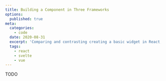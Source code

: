 ```yaml
---
title: Building a Component in Three Frameworks
options:
  published: true
meta:
  categories:
    - code
  date: 2020-08-31
  excerpt: 'Comparing and contrasting creating a basic widget in React, Svelte, and Vue'
  tags:
    - react
    - svelte
    - vue
---
```


TODO

<!-- import FrameworkList from './framework-list/index.js'

I recently decided to break up my `color-contrast-chart` NPM package to be less coupled to a specific framework. I split off the core functionality into [one package](https://www.npmjs.com/package/color-contrast-table) and the React rendering bits into [another](https://www.npmjs.com/package/color-contrast-table-react).

I did this because I knew I would be building a [Svelte version](https://www.npmjs.com/package/color-contrast-table-svelte) of the package to use on my new site whenever I get around to refactoring it with Sapper. Since I was already building two versions I figured I might as well make a third and try out [Vue](https://www.npmjs.com/package/color-contrast-table-vue) for the first time. (Sorry [Angular](https://angular.io/) friends, maybe next time.)

This post is far from an exhaustive tutorial about how to use each framework, but more of a look into how each handles common frontend concerns at a high level. I've been working with React for almost four years, looking into Svelte on and off for about a year, and this will be my first time digging into Vue. I feel pretty confident in the React version, having refactored it several times already, but there's probably room for improvement in my Svelte and Vue implementations. If you have any constructive criticism, I'd absolutely love to hear it either on [GitHub](https://github.com/ryanfiller/) or [Twitter](https://twitter.com/ryanfiller_).

## Specifications

<img src="./color-chart.jpg" alt="example color chart" data-align="right" />

In order to make sure I was building the same features into each package, I came up with a short list of specifications. Each component would: 

 - accept a color array to be transformed by the `color-contrast-table` core package
 - be able to toggle a set of default styles on but expose a set of usable class names for custom styles
 - have a pair of props that would be able to toggle the name and value being edited in real time and stored in local state
 - be able to pass in custom functions for when `names` and `values` change as well as a function for when inputs `blur`

 <div style="clear:both" class="clearfix"></div>

 I made a table of props and proptypes that each version of the component would need to conform to.

| name            | type        | notes |
| --------------- | ----------- | ----- |
| `colors`        | `array`     | see [color-contrast-table](#color-contrast-table) |
| `useStyles`     | `boolean`   | turn on default styles for chart |
| `editNames`     | `boolean`   | activate input for color names, does not need to be passed if `onNamesChange` is provided |
| `editValues`    | `boolean`   | activate input for color values, does not need to be passed if `onValuesChange` is provided |
| `onNamesChange` | `function`  | optional callback to be fired when color name inputs change, will be passed `(colorIndex, event.target.value)` |
| `onValueChange` | `function`  | optional callback to be fired when color value inputs change, will be passed `(colorIndex, event.target.value)` |
| `onInputBlur`   | `function`  | optional callback to be fired on blur of any input, will be passed `(event)` |

## Scaffolding a New Project

Creating a new project in a modern framework often require setting up complex environments and build setups. Luckily, all three frameworks offer a pretty straightforward ways to get a new project started.

<FrameworkList>

  - React offers a first party CLI application tool, [`create-react-app`](https://reactjs.org/docs/create-a-new-react-app.html#create-react-app). It's definitely a fast and easy way to get a new project going, and comes with [Jest tests](https://jestjs.io/) and [Webpack](https://webpack.js.org/) already configured.

  Once you have the CLI installed, you can run

  ```bash
  create-react-app new-project
  ```

  There's actually a really helpful section in the [React documentation](https://reactjs.org/docs/create-a-new-react-app.html) suggesting some alternate tools for different scenarios if a full-blown Create React App would be too much overhead.

  If [TypeScript](https://www.typescriptlang.org/) is your thing, I've heard good things about [`TSDX`](https://www.npmjs.com/package/tsdx) but have never used it myself.
    
  - Starting a new Svelte project could not be easier. There's a code snippet to copy and paste from [The Svelte homepage](https://svelte.dev/) that runs a `degit` command to create a Svelte app. It even uses [`npx`](https://www.npmjs.com/package/npx) so it doesn't required that you have `degit` installed.

  ```bash
  npx degit sveltejs/template new-project
  ```

  While [`degit`](https://github.com/Rich-Harris/degit) is yet another tool built by Svelte's creator [Rich Harris](https://twitter.com/Rich_Harris), it isn't really a first party Svelte CLI tool. I think, though, that this speaks to how straightforward Svelte is compared to other frameworks. It can install from a simple repo with a `rollup.config.js` (another Rich Harris tool) and not have to deal with a complex Webpack configuration. This is because all of Svelte's work is done at compile time, so there's no need to transform or polyfill anything for run time in the browser.
    
  - Vue offers an absolutely amazing [first party CLI](https://cli.vuejs.org/guide/). To start a new project, run
  
  ```bash
  vue create new-project
  ```

  Honestly, this tool was magical, especially the [`vue serve`](https://cli.vuejs.org/guide/prototyping.html) command. It was crazy cool to be able to create any `.vue` file, then run `vue serve` and be able to view just that file being built and served in the browser.

</FrameworkList>

## Dev Tools

There isn't a ton to say about this, other than that all three frameworks have browser extension dev tools. I would highly recommend downloading them if you're doing any work with a particular framework. They help peer into component structure and data in more specific ways that a browser's normal inspect tools. This can save a lot of time when trying to diagnose the cause of an issue, plus it gives you some extra power to poke around in other people's websites and see how they're using a framework.

<FrameworkList>

  - [Firefox](https://addons.mozilla.org/en-US/firefox/addon/react-devtools/) | [Chrome](https://chrome.google.com/webstore/detail/react-developer-tools)
    
  - [Firefox](https://addons.mozilla.org/en-US/firefox/addon/svelte-devtools/) | [Chrome](https://chrome.google.com/webstore/detail/svelte-devtools/)
    
  - [Firefox](https://addons.mozilla.org/en-US/firefox/addon/vue-js-devtools/) | [Chrome](https://chrome.google.com/webstore/detail/vuejs-devtools/)

</FrameworkList>

## Components & Template Engines

Components are small pieces of reusable code that combine to build up complex applications, which is called "component composition." Often they accept data from their parent components and display or transform it in some way. Most modern JavaScript frameworks refer to passed data as "props," short for properties.

<img src="./color-block.png" alt="a color block component" data-align="left" data-small="true" />

The most simple component in my color-chart is the `<Color>` component. This component needs to look at a `color` object which will contain a `name`, `value`, `score`, and contrast `ratio`. 

<div style="clear:both" class="clearfix"></div>

<FrameworkList>

  - There are two ways to create components in React: class components and function components. For the sake of simplicity in this post I'll be referring to function components. The React team is adamant that [class components are not being deprecated](https://reactjs.org/docs/hooks-intro.html#gradual-adoption-strategy) and are still a totally valid way to approach React.

  A React component is literally just a function that is exportd from a `.js` or `.jsx` file. Attributes that are passed to a component can be accessed with the `props` argument of a function component.

  The `React` package itself will need to be imported first thing in any React component file.

  ```react
  // color.jsx

  import React from 'react'

  const Color = (props) => {
    return {
      <div>
        <span>
          {props.color.score}
        </span>
      </div>
    }
  }

  export default Color
  ```

  It's not required to name this function, but doing so will make debugging a lot easier than `export default () => {...}` will.

  While technically not a requirement, the large majority of React projects use [JSX](https://reactjs.org/docs/introducing-jsx.html) as the template tool. JSX is not only for React, but I've never seen one used without the other.

  JSX works _mostly_ like HTML, but with ability to interpolate Javascript by wrapping it in curly brackets (`{ }`). This syntax can run expressions or print values, such as those from the `props` object . String attributes can be passed using quotation marks, but anything else will need to use the `prop={value}` bracket syntax.

  This particular component is self-contained, but if it needed to wrap and render another component it could use React's special [`props.children`](https://reactjs.org/docs/composition-vs-inheritance.html) value. This value will be automatically added to any component that contains children and doesn't need to be explicity passed anywhere.

  ```react
  // label.jsx

  import React from 'react'

  const Label = (props) => {
    return {
      <span>
        {props.children}
      </span>
    }
  }

  export default Label
  ```

  A component can be imported into another component's file with an [import statement](https://developer.mozilla.org/en-US/docs/Web/JavaScript/Reference/Statements/import) and then used like any other element.

  ```react
  // color.jsx

  import React from 'react'
  import Label from './label.jsx'

  const Color = (props) => {
    return {
      <div>
        <Label>
          {props.color.score}
        </Label>
      </div>
    }
  }

  export default Color
  ```

  - A Svelte component is a special type of file with the `.svelte` extension that lets the Svelte compiler know it needs to be treated in a certain way. Behind the scenes, Svelte components are actually JavaScript classes, but writing them is a lot like writing [regular HTML](https://svelte.dev/docs#Component_format). JavaScript is contained within `<script>` tags, CSS within `<style>` tags, and everything else on the page will be rendered as HTML. A Svelte component can consist of one or more of these three sections.

  ```svelte
  // color.svelte

  <script>
    export let color
  </script>

  <div>
    <span>
      {color.score}
    </span>
  </div>
  ```

  A few things are immediately different from React. The component is automatically named and exported based on the name of the file. Rather than be passed an a `props` object, values must be created with the [`export let` syntax](https://svelte.dev/docs#1_export_creates_a_component_prop). Sort of a running theme for Svelte, the syntax seems weird at first but makes sense the more you think about it. Think of it as declaring a reassignable variable, and exporting it so that it can be overwritten by other components.

  Similarly to JSX, Svelte uses curly brackets to escape HTML and interpolate JavaScript values declared in the `<script>` tag. Unlike JSX, anything that is correct in HTML is also valid in a Svelte template. Svelte describes itself as as "superset" of HTML, so "any valid HTML is valid Svelte."

  Component composition works slightly different as well. Rather than passing children via props, Svelte uses a special tag called a [`<slot/>`](https://svelte.dev/docs#slot).

  `<slot>` elements are functionally very different than JSX's `props.children`, but at a basic level they should work mostly the same.

  ```svelte
  // label.svelte

  <span>
    <slot />
  </span>
  ```

  Components can be imported within the `<script>` section of other components and used as custom HTML tags.

  ```svelte
  // color.svelte

  <script>
    export let color
    import Label from './label.svelte'
  </script>

  <div>
    <Label>
      {color.score}
    </Label>
  </div>
  ```

  - Vue, like React, has multiple ways to structure a component file.  I don't have enough experience to speak to the pros and cons of each, but I chose to write all my components using the [single file component](https://vuejs.org/v2/guide/single-file-components.html) approach.

  Apparently you _can_ [use JSX with Vue](https://vuejs.org/v2/guide/render-function.html), but none of the Vue developers I know have ever mentioned doing this. By default, Vue comes with its [own template syntax](https://vuejs.org/v2/guide/syntax.html) that is similar to Svelte's.

  ```vue
  // color.vue

  <script>  
    export default {
      name: 'Color',
      props: {
        color
      }
    }
  </script>

  <template>
    <div>
      <span>
        {{ this.color.score }}
      </span>
    </div>
  </template>
  ```

  Just like Svelte, JavaScript in a Vue component lives inside a `<script>` tag at the top of the file. Unlike Svelte, this code is _required_ for a Vue component, and must contain a structured `default export` object. Vue components instantiate JavaScript classes, and Vue forces you to be declarative when defining a component's dependcies. This makes sense if you think about writing the `constructor()` function of a regular class.
  
  The `name` key corresponds to how the component will be referenced in other files. All the props need to be explicitly added to the `props` object. Once properties are assigned to the Vue component class, they can be used in the HTML by using the `this.` syntax. [`this` in JavaScript](https://developer.mozilla.org/en-US/docs/Web/JavaScript/Reference/Operators/this) can be kind of a hard thing to understand, but for this scenario think about it as "this component."

  Vue also needs to return a `<template>` tag in each component to register what HTML will be rendered. Interpolatin JavaScript in HTML uses ["Mustache" syntax](https://vuejs.org/v2/guide/syntax.html#Text), or double curly brackets (`{{ }}`).

  For composing components, Vue also uses the [`<slot>` tag](https://vuejs.org/v2/guide/components-slots.html). 

  ```vue
  // label.vue
  
  <script>  
    export default {
      name: 'Label'
    }
  </script>

  <template>
    <span>
      <slot />
    </span>
  </template>
  ```

  Like `props`, any imported components will need to be registered inside the `<script>` tag. After that, they can be used inside the `<template>` as custom elements.

  ```vue
  // color.vue

  <script>  
    import Label from './label.vue'

    export default {
      name: 'Color',
      props: {
        color
      },
      components: {
        Label
      }
    }
  </script>

  <template>
    <div>
      <Label>
        {{ this.color.score }}
      </Label>
    </div>
  </template>
  ```
  
</FrameworkList>

## Passing Props and Checking Types

<img src="./color-block-2.png" alt="a color block component with a background" data-align="right" data-small="true" />

`props`, like I briefly mentioned before, are how modern JavaScript frameworks pass data around. For the most part props "flow down," meaning that they are passed from parent to child and not in the other direction.

In the color chart, each `<Color>` component needs to get a certain set of color data from its parent `<Row>` component. That data looks like this:

```javascript
  color: {
    name: 'purple', // the color's name
    value: '#800080' // the color's hex value,
    score: 'AAA', // whether or not the color passes contrast with the row
    ratio: 1.5 // the actual contrast with the current row
  }
```

There are three main ways data can be passed: as individual attributes; bundled up as an object containing multiple attributes that can be unpacked later; or using some variation of the [spread funtion](https://developer.mozilla.org/en-US/docs/Web/JavaScript/Reference/Operators/Spread_syntax) to unpack the data _before_ it makes it into the component.

The good news is that all three frameworks also have tools to add [types](https://developer.mozilla.org/en-US/docs/Web/JavaScript/Data_structures) to help manage a component's expectations around props data.

<FrameworkList>

 - In React, `props` are [immutable data passed into child components](https://reactjs.org/docs/components-and-props.html#props-are-read-only). This means that unless you go out of your way to allow changes, what you pass into a component will be exactly what the component will always render. Props are passed using regular HTML attribute syntax for strings, and the curly brackets syntax for any other type of value.

 ```react
  // row.jsx

  import React from 'react'
  import Color from './color.jsx'

  const Row = (props) => {
    return (
      <tr>
        <Color
          name={props.color.name}
          value={props.color.value}
          score={props.color.score}
          ratio={props.color.ratio}
        />
      </tr>
    )
  }

  export default Row
  ```

  To ensure that the `<Color>` component knows what type to expect for each prop, React requires the [PropTypes](https://reactjs.org/docs/typechecking-with-proptypes.html) addon. This used to be part of the core React package, but was split into its own dependency since using it is optional. It now needs to be separately imported into any file it is used in.

  A component's `.propTypes` are assigned in the same file, after the main body of the component.

  ```react
  // color.jsx

  import React from 'react'
  import PropTypes from 'prop-types'

  const Color = (props) => {
    return {
      <div title={`Ratio ${props.ratio}`}>
        <span>
          {props.score}
        </span>
      </div>
    }
  }

  Color.propTypes = {
    name: PropTypes.string,
    value: PropTypes.string,
    score: PropTypes.string,
    ratio: PropTypes.number
  }

  export default Color
  ```

  To make this more concise, the entire `color` object can be passed from `<Row>` to `<Color>`, then its attributes can be accessed inside the `<Color>` component.

  ```react
  // row.jsx

  import React from 'react'
  import Color from './color.jsx'

  const Row = (props) => {
    return (
      <tr>
        <Color color={props.color} />
      </tr>
    )
  }

  export default Row
  ```

  This means an update in the Color's PropTypes. It's possible to deep check the shape of an object, but for the sake of simplicity let's just check that it _is_ an object.

  ```react
  // color.jsx

  import React from 'react'
  import PropTypes from 'prop-types'

  const Color = (props) => {
    return {
      <div title={`Ratio ${props.color.ratio}`}>
        <span>
          {props.color.score}
        </span>
      </div>
    }
  }

  Color.propTypes = {
    color: PropTypes.object
  }

  export default Color
  ```

  The last way to pass props is to take advantage of the fact that they themselves are `object` type and use the [...spread](https://developer.mozilla.org/en-US/docs/Web/JavaScript/Reference/Operators/Spread_syntax) operator. Instead of passing the bundled object as one value, the spread operator will take each attribute and pass it individually. This is a particularly helpful tool when a parent is passed props that in turn need to all be passed through to a child. Rather than be set to the value of an attribute, this syntax is applied directly to the component.

  ```react
  // row.jsx
  
  import React from 'react'
  import Color from './color.jsx'

  const Row = (props) => {
    return (
      <tr>
        <Color {...props.color} />
      </tr>
    )
  }

  export default Row
  ```

  Because each attribute was passed unbundled from the single `color` object, the type of each individual prop can be checked.

  ```react
  // color.jsx

  import React from 'react'
  import PropTypes from 'prop-types'

  const Color = (props) => {
    return {
      <div title={`Ratio ${props.ratio}`}>
        <span>
          {props.score}
        </span>
      </div>
    }
  }

  Color.propTypes = {
    name: PropTypes.string,
    value: PropTypes.string,
    score: PropTypes.string,
    ratio: PropTypes.number
  }

  export default Color
  ```

  - [Svelte `props`](https://svelte.dev/docs#Attributes_and_props) work similar to React `props`. They have nearly the same syntax, with quotation marks for strings and curly brackets for other values, but can also accept any keywords that work in regular HTML.

  ```svelte
    // row.svelte

    <script>
      export let color

      import Color from './color.svelte'
    </script>

    <tr>
      <Color 
        name={color.name}
        value={color.value}
        score={color.score}
        ratio={color.ratio}
      />
    </tr>
  ```

  Unlike React, Svelte comes built-in with an easy-to-opt-into typing system. When defining a `prop` in a child component using the `export let` syntax, [a default value can be set](https://svelte.dev/docs#1_export_creates_a_component_prop). Svelte will then throw a warning when a new value is assigned that does not match that original type. To opt out of this either don't set a default or explicitly assign it `undefined`.

  ```svelte
  // color.svelte

  <script>
    export let name = ''
    export let value = ''
    export let score = ''
    export let ratio = 0
  </script>

  <div title={`Ratio ${ratio}`}>
    <span>
      {score}
    </span>
  </div>
  ```

  Svelte can also pass an entire object as one attribute. One cool thing Svelte offers is the ability to use a shorthand to pass a prop if its name and value are the same. Instead of setting an attribute equal to a value, the value can be wrapped with curly bracket and added directly on an element.

  ```svelte
    // row.svelte

    <script>
      export let color = {}

      import Color from './color.svelte'
    </script>

    <tr>
      // long form
      <Color color={color} />
      // shorthand
      <Color {color} />
    </tr>
  ```

  These values can then be accessed off of the object in the child component.

  ```svelte
  // color.svelte
  <script>
    export let color = {}
  </script>

  <div title={`Ratio ${color.ratio}`}>
    <span>
      {color.score}
    </span>
  </div>
  ```

  It may seem like all individually defined and exported props are not automatically grouped into a single `props` object, but they actually are. This comes with the caveat that this syntax is best used sparingly.

  > $$props references all props that are passed to a component – including ones that are not declared with export. It is useful in rare cases, but not generally recommended, as it is difficult for Svelte to optimise.

  The same spread operator syntax can be used to pass all props into a child.

    ```svelte
    // row.svelte

    <script>
      export let color = {}

      import Color from './color.svelte'
    </script>

    <tr>
      <Color {...$$props} />
    </tr>
  ```

  In the child component the exported `props` will need to correspond to whatever was also passed to the parent. In this example, it would be a `color` object.

  ```svelte
  // color.svelte
  
  <script>
    export let color = {}
  </script>

  <div title={`Ratio ${color.ratio}`}>
    <span>
      {color.score}
    </span>
  </div>
  ```
 
 - Passing props in Vue works mostly like React and Svelte, but with a few syntactical differences. Firstly, prop attributes have to be ["kebab-case"](https://vuejs.org/v2/guide/components-props.html#Prop-Casing-camelCase-vs-kebab-case). Vue props will also always use the double quotation (`" "`) syntax to declare **all** types of props, not just strings. Vue also makes a distinction between [static props and dynamic props](https://vuejs.org/v2/guide/components-props.html#Passing-Static-or-Dynamic-Props), the latter of which are prepended with `v-bind:`. Since the color chart will sometimes update when a user interacts with it, this is the syntax to use in this situation.

  ```vue 
  // row.vue

  <script>  
    import Color from './color.vue'

    export default {
      name: 'Row',
      components: {
        Color
      },
      props: {
        color
      },
    }
  </script>

  <template>
    <tr>
      <Color 
        v-bind:name="this.color.name"
        v-bind:value="this.color.value"
        v-bind:score="this.color.score"
        v-bind:ratio="this.color.ratio"
      />
    </tr>
  </template>
 ```
 
 Vue, like Svelte, comes with a [typing system](https://vuejs.org/v2/guide/components-props.html#Prop-Validation) that only requires a small amount of additional syntax. When registering `props` to a component, each prop can be assigned a value to define a type associated with each key.

  ```vue
  // color.vue
  
  <script>  
    export default {
      name: 'Color',
      props: {
        name: String,
        value: String,
        score: String,
        ratio: Number
      }
    }
  </script>

  <template>
    <td>
      <div title="`Ratio ${this.ratio}`">
        <span>
          {{ this.score }}
        </span>
      </div>
    </td>
  </template>
  ```

  Just like the other frameworks, objects can be passed down as props as well. Like Svelte, Vue offers a [shorthand](https://vuejs.org/v2/guide/syntax.html#v-bind-Shorthand) for writing out `v-bind:`. `v-bind` can be left off and dynamic props can be prepended with just `:`.

  ```vue 
  // row.vue
  <script>  
    import Color from './color.vue'

    export default {
      name: 'Row',
      components: {
        Color
      },
      props: {
        color: Object
      },
    }
  </script>

  <template>
    <tr>
      // long form
      <Color v-bind:color="this.color" />
      // shorthand
      <Color :color="this.color" />
    </tr>
  </template>
 ```

  As you would probably expect, those values can be accessed via the `color` object prop.

  ```vue
  // color.vue

  <script>  
    export default {
      name: 'Color',
      props: {
        color: Object
      }
    }
  </script>

  <template>
    <td>
      <div title="`Ratio ${this.color.ratio}`">
        <span>
          {{ this.color.score }}
        </span>
      </div>
    </td>
  </template>
  ```

  Similar to Svelte, Vue also secretly bundles all of a components registered prop values into an object called [`$props`](https://vuejs.org/v2/api/#vm-props), which can be referenced elsewhere in the component as `this.$props`. Unlike Svelte and React, however, there isn't really a way to spread this value into a child component and it is made more for referencing passed in values elsewhere in the `<script>` tag.

</FrameworkList>

## Inline Javascript and Styles

Sometimes, in order to make components more dynamic, values need to be set locally to each instance of a component. This is often useful to do within the render body of the component if the output will end up directly in the DOM. These DOM side effects often involve manipulating classes for CSS, or even adding inline CSS directly onto elements.

<img src="./color-row.png" alt="block components with different color text" data-align="center" />

For the color chart, the easiest way to style each block was to add an inline `background-color` to each `<Color>` component. Also, each block runs a small JavaScript function to determine whether to use black or white text.

Using a conditional CSS class is how I was able to scope the global style sheet for the entire chart. A user can turn styles off by not passing the `useStyles` top level prop.

I'll be using [Block Element Modifier](http://getbem.com/) style classes for this section, so if these look odd read up on what all the dashes and underscores mean.

<FrameworkList>

  - React does its best to be unopinionated when it comes to styles. JSX uses the [`className` attribute](https://reactjs.org/docs/faq-styling.html#how-do-i-add-css-classes-to-components) as an analog to the regular HTML `class`. Any string, or expression that evaluates to a string, can be used and will end up in the DOM and can be hooked up to an external style sheet.

  ```react
  // color.jsx
  
  import React from 'react'

  const Color = (props) => {
    return (
      <td className='color-contrast-table__color'>
        <div className='color-contrast-table__color-block'>
          <span className='color-contrast-table__color-score'>
            {props.color.score}
          </span>
        </div>
      </td>
    )
  }

  export default Color
  ```

  React also allows for inline styles, but the syntax is [different](https://reactjs.org/docs/dom-elements.html#style) than regular HTML. The `style` attribute accepts an object, and as such the keys need to be camelCase strings rathan than normal CSS properties that contain hyphens. JavaScript values can be used directly in this object.

  ```react
  // color.jsx

  import React from 'react'

  const Color = (props) => {
    return (
      <td>
        <div style={{ backgroundColor: props.color.value }}>
          <span>
            {props.color.score}
          </span>
        </div>
      </td>
    )
  }

  export default Color
  ```

  The last built-in way to work with styles in React is similar to inline styles, but is useful for styles that don't need to be attached to a specific DOM element. React's (hilariously named) [`dangerouslySetInnerHTML`](https://reactjs.org/docs/dom-elements.html#dangerouslysetinnerhtml) attribute can be combined with a `<style>` tag to create an on-page style sheet.

  ```react
  // styles.jsx

  import React from 'react'

  const Styles = () => {
    return (
      <style dangerouslySetInnerHTML={{__html: `
        .color-contrast-table
          ...
        }
      `}} />
    )
  }

  export default Styles
  ```
  
  Since JSX is "just javascript," running inline method doesn't require any special work. A function can be imported from another file, and then used anywhere in the body of the component or its returned JSX.

  ```react
  // color.jsx

  import React from 'react'
  import getLabelColor from './get-label-color.js'

  const Color = (props) => {
    return (
      <td>
        <div
          style={{
            backgroundColor: props.color.value,
            color: getLabelColor(props.color.value)
          }}
        >
          <span>
            {props.color.score}
          </span>
        </div>
      </td>
    )
  }

  export default Color
  ```

  More complex functions can even be defined as nested functions within a component before the return of the component's JSX. To hook up the `useStyle` prop I used this strategy to conditionally add a top level `className` and then scoped my `<style>` tag accordingly.

  ```react
  // table.jsx
  const Table = (props) => {

    function getClassName() {
      if (props.useStyles) {
        return 'use-styles color-contrast-table'
      } else {
        return 'color-contrast-table'
      }
    }

    return (
      <table className={getClassName()}>
        <tbody>
          ...
        </tbody>
      </table>
    )
  }

  export default Table
  ```
    
  - Svelte, striving to be as close to HTML as possible, lets you use regular HTML class attribute syntax.

  ```svelte
  // color.svelte
  <script>
    export let color
  </script>

  <td class='color-contrast-table__color'>
    <div class='color-contrast-table__color-block'>
      <span class='color-contrast-table__color-score'>
        {color.score}
      </span>
    </div>
  </td>
  ```

  Since "valid HTML is valid Svelte," a regular [`style` attribute](https://developer.mozilla.org/en-US/docs/Web/HTML/Global_attributes/style) can be used to create inline styles. This isn't very well documented, but Svelte can also interpolate JavaScript values within this attribute with the curly bracket syntax.

  ```svelte
  // color.svelte

  <script>
    export let color
  </script>

  <td>
    <div style='background-color: {color.value};'>
      <span>
        {color.score}
      </span>
    </div>
  </td>
  ```
  
  Svelte also comes with some pretty powerful built-in style tools. In addition to being able to define a `<script>` tag at the top of a `.svelte` file, you can define a [`<style>` tag](https://svelte.dev/docs#style) as well. The Svelte compiler will generate unique classes that will encapsulate styles to only effect elements within this component file. This means that styles won't naturally cascade down to child components, unless the style rule is wrapped with the `:global()` modifier.

  ```svelte
  // styles.svelte

  <style>
    :global(.color-contrast-table) {
      ...
    }
  </style>
  ```

  Because the `<script>` and HTML sections of a component are optional, this creates a global `<Style />` component I can include near the top level of my color chart.

  Since the `<script>` section of a component will run any valid JavaScript, component functions can be imported and run here. Variables can also be created and used in the HTML body with the same bracket syntax as `props` values.

  ```svelte
  // color.svelte

  <script>
    export let color

    import getLabelColor from './get-label-color.js'
    const textColor = getLabelColor(color.value)
  </script>

  <td>
    <div style='
      background-color: {color.value};
      color: {textColor};
    '>
      <span>
        {color.score}
      </span>
    </div>
  </td>
  ```

  Just like React, methods can be called inline using curly brackets. I used the same scoping method combined with a `:global()` modifier to toggle the styles for the chart. 

  ```svelte
  // table.svelte

  <script>
    export let colors
    export let useStyles

    function getClassName() {
      if (useStyles) {
        return 'use-styles color-contrast-table'
      } else {
        return 'color-contrast-table'
      }
    }
  </script>

  <table class='{useStyles()}'>
    <tbody>
      ...
    </tbody>
  </table>
  ```

  One extra thing to note here when applying this logic specifically to classes is that Svelte also comes with a [`class:` directive](https://svelte.dev/docs#class_name) that makes conditionally rendering classes easier. Whatever directly follows the `:` will be added to the element's class list if the prop is truthy.

  ```svelte
  // table.svelte

  <script>
    export let colors
    export let useStyles
  </script>

  <table
    class='color-contrast-table'
    class:use-styles={useStyles}
  >
    <tbody>
      ...
    </tbody>
  </table>
  ```
    
  - Vue, just like Svelte, uses the same class attribute syntax as regular HTML.

  ```vue
  // color.vue

  <script>
    export default {
      name: 'Color',
      props: {
        color
      }
    }
  </script>

  <template>
    <td class='color-contrast-table__color'>
      <div class='color-contrast-table__color-block'>
        <span class='color-contrast-table__color-score'>
          {{ color.score }}
        </span>
      </div>
    </td>
  </template>
  ```

  Vue's [inline style attribute](https://vuejs.org/v2/guide/class-and-style.html#Binding-Inline-Styles), however, is a little closer to React's. Vue uses the `v-bind:style` syntax and needs to be passed an object. It can use regular, hyphenated CSS properties as keys as long as they're surrounded with single quotation marks (`' '`).

  Any attributes that need access to interpolated values needs to use a Vue [directives](https://vuejs.org/v2/guide/custom-directive.html). A directive is a special kdinf of attribute, usually prefixed with "v-" that lets Vue know it needs to interpolate that attribute in a special way. 

  ```vue
  // color.vue

  <script>
    export default {
      name: 'Color',
      props: {
        color
      }
    }
  </script>

  <template>
    <td>
      <div v-bind:style="{ 'background-color': color.value }">
        <span>
          {{ color.score }}
        </span>
      </div>
    </td>
  </template>
  ```

  One awesome benefit of using a Vue [single file component](https://vuejs.org/v2/guide/single-file-components.html) is the ability to add a `<style>` tag to a component in addition to a `<script>` tag. This works a lot like the Svelte `<style>` tag, but is [more configurable](https://vue-loader.vuejs.org/guide/scoped-css.html). By default the styles will work like a global CSS stylesheet, but the tag itself can accept a `scoped` attribute. This will add generated classes and encapsulate the styles similar to Svelte.

  ```vue
  // styles.vue

  <script>
    export default {
      name: 'Styles',
    }
  </script>

  <style>
    .color-contrast-table {
      ...
    }
  </style>

  <template>
    <div></div>
  </template>
  ```

  One thing worth mentioning here is that since a Vue component must contain a `<template>` tag and that tag must contain an element, you will have to put some random DOM element here. If that bothers you (it bothered me), there is an NPM package called [`vue-fragment`](https://www.npmjs.com/package/vue-fragment) that will allow you to return a ghost element that won't actually render anything.

  When it comes to using methods inside of components, Vue requires a bit more structure than the other two frameworks. 
  
  To define a value in the `<script>` section and use that value in the component body, it must [be registered](https://vuejs.org/v2/guide/instance.html#Data-and-Methods) like other imports. In a single file component, `data` needs to be a [function that returns an object of data values](https://vuejs.org/v2/guide/components.html#data-Must-Be-a-Function). If that `data` value is going to be defined as the result of an expression, that function needs to also be registered to the `methods` key of the Vue object. 

  ```vue
  // color.vue
  
  <script>  
    import getLabelColor from './get-label-color.js'

    export default {
      name: 'Color',
      props: {
        color
      },
      methods: {
        getLabelColor
      },
      data: function() {
        return {
          textColor: this.getLabelColor(this.color.value)
        }
      }
    }
  </script>

  <template>
    <td>
      <div
        v-bind:style="{ 
          'background-color': color.value,
          'color': this.textColor
        }"
      >
        <span>
          {{ color.score}}
        </span>
      </div>
    </td>
  </template>
  ```

  Methods can also be defined as values inside the `methods` object, and can be run directly within the `<template>` section.

  ```vue
  // table.vue
  
  <script>  
    export default {
      name: 'Table',
      props: {
        colors,
        useStyles
      },
      methods: {
        getClassName: function() {
          if (this.useStyles) {
            return 'use-styles color-contrast-table'
          } else {
            return 'color-contrast-table'
          }
        }
      }
    }
  </script>

  <template>
    <table v-bind:class="getClassName()">
      <tbody>
        ...
      </tbody>
    </table>
  </template>
  ```

  For methods that determine which classes are added to an element, Vue allows for [binding a directive to the `class` attribute](https://vuejs.org/v2/guide/class-and-style.html#Binding-HTML-Classes). You can pass an object to a bound class attribute, and if the value returns truthy the key will be added to the element's class list.

  ```vue
  // table.vue
  
  <script>  
    export default {
      name: 'Table',
      props: {
        colors,
        useStyles
      }
    }
  </script>

  <template>
    <table v-bind:class="{ 'use-styles': useStyles }">
      <tbody>
        ...
      </tbody>
    </table>
  </template>
  ```

</FrameworkList>

## Loops and Conditional Rendering

Moving up one level from the `<Color>` component in the color charts is the Row component. Each row contains two things: a collection of generated `<Color>` components, and a `<Header>` element that needs to know whether to show regular text or editable inputs.

<img src="./color-row-2.png" alt="a row of blocks generated from an array" data-align="full" data-small="" />

Each Row will get `props` data that looks like this:

```javascript
  {
    color: {
      name: 'purple', // the name of this color
      value: '#800080', // the value of this color
      combinationScores: [...], // a list of data about the other colors
    },
    editNames: false, // whether the name should show text or an input
    editValues: false // whether the value should show text or an input
  }
```

<FrameworkList>

 - The biggest difference between JSX and any other templating system I've used is highlighted in the first paragraph of the JSX documentation.

  > JSX may remind you of a template language, but it comes with the full power of JavaScript.

  This means that rather than learning JSX specific ways to programmatically create markup, React relies on directly using JavaScript methods. To render a list of items, an array of data can be looped through with a [`.map`](https://developer.mozilla.org/en-US/docs/Web/JavaScript/Reference/Global_Objects/Array/map) or a [`.forEach`](https://developer.mozilla.org/en-US/docs/Web/JavaScript/Reference/Global_Objects/Array/forEach) `Array` method.

  ```react
  // row.jsx

  import React from 'react'
  import Color from './color.jsx'
  import Header from './header.jsx'

  const Row = (props) => {
    return (
      <tr>
        <Header editNames={props.editNames} editValues={props.editValues} />

        {props.color.combinationScores.map((color, index) => {
          return (
            <Color
              key={index}
              color={color}
            />
          )
        })}
      </tr>
    )
  }

  export default Row
  ```

  One particular quirk to note here is that when rendering elements any list of elements React requires each to have a unqiue `key` attribute. This can be anything — like the elements `name` value — but its often easiest to just use the array index. This helps React keep track of items during re-renders.

  Another gotcha of JSX is that despite being "just JavaScript," `if ()` statements don't work inside the return of a render method. Because of this JSX code is more likely to use either the ["short circuit"](https://developer.mozilla.org/en-US/docs/Web/JavaScript/Reference/Operators/Logical_AND) or [ternary](https://developer.mozilla.org/en-US/docs/Web/JavaScript/Reference/Operators/Conditional_Operator) operators.

  The "short circuit" is more of a design pattern and less of an actual operator, but it can be read as "if the data exists, show the HTML; if not, stop and show nothing."
 
  If the row component needed to _only_ show `<Color>` components for passing color combinations, it might look like this:

  ```react
  {color.score !== 'fail' && 
    <Color color={color} />
  }
  ```

  The ternary operator is used when one element is needed in one scenario and another in a different scenario, such as in the Header of each row.

  ```react
  // header.jsx

  import React from 'react'
  
  const Header = (props) => {
    return (
      <th>
        {props.editNames
          ? <input type='text' value={props.color.name} />
          : <span>{props.color.name}</span>
        }
        {props.editValues
          ? <input type='color' value={props.color.value} />
          : <span>{props.color.value}</span>
        }
      </th>
    )
  }

  export default Header
  ```

  A ternary, especially when intermixed with markup, can look confusing at first, but it functions essentially the same as an `if...else` statement. If the expression before the `?` is truthy, the first condition before the `:` will execute. If not, default to the second condition after the `:`.

  - Svelte comes with its own [built in template syntax](https://svelte.dev/docs#Template_syntax). To run logic you'll need to hook into their specific syntax, using `#` to start an expression, `:` to continue the previous expression, and `/` to end.

  To render a list of elements from an `array` of data, Svelte has several way to run an [each loop](https://svelte.dev/docs#each).

  ```svelte
    // row.svelte

    <script>
      export let color
      export let editNames
      export let editValues

      import Color from './color.svelte'
      import Header from './header.svelte'
    </script>

    <tr>
      <Header editNames={editNames} editValues={editValues} />

      {#each color.combinationScores as color}
        <Color color={color} />
      {/each}
    </tr>
  ```

  A nice thing about Svelte templates over JSX is that they are a little smarter, so there's no need to manually add a key to elements (although you can if you ever need to).

  Svelte also provides blocks for [`if` type statements](https://svelte.dev/docs#if) so there's no need to use something like the short circuit or the ternary.

  An `if` block wraps some HTML that will only be returned if the condition returns true. To only show blocks with a passing score:

  ```svelte
  {#if color.score !== 'fail'}
    <Color color={color} />
  {/if}
  ```

  An `if` statement can also have an `:else` clause, providing a default that will be rendered if the conditional is evaluated as false.

  ```svelte
  // header.svelte

  <script>
    export let editNames
    export let editValues
  </script>

  <th>
    {#if editNames}
      <input type='text' value={color.name} />
    {:else}
      <span>{color.name}</span>
    {/if}

    {#if editValues}
      <input type='color' value={color.value} />
    {:else}
      <span>{color.value}</span>
    {/if}
  </th>
  ```

 - Vue templates also come with a built in logic system, but rather than using custom tags it uses [directives](https://vuejs.org/v2/guide/syntax.html#Directives).
 
 Vue's template directive attributes are interesting because they can be applied directly onto a tag, or can be applied to a wrapping `<template>` element that will function as a "rootless" element during render.

  ```vue
  // row.vue

  <script>  
    import Header from './header.vue'
    import Color from './color.vue'

    export default {
      name: 'Row',
      components: {
        Header,
        Color
      },
      props: {
        color
      },
    }
  </script>

  <template>
    <tr>
      <Header :editNames="editNames" :editValues="editValues" />

      // directive directly on element
      <Color
        v-for="(color, index) in color.combinationScores"
        :key="index"
        :color="color"
      />

      // with wrapping element
      <template v-for="(color, index) in color.combinationScores">
        <Color
          :key="index"
          :color="color"
        />
      </template>

    </tr>
  </template>
  ```

  Vue also has both `v-if` and `v-else` directives that work how you would expect. Just like with `v-for` these can be applied on a wrapping `<template>` or directly to an element.

  ```
  // header.vue 
  <script>
    export default {
      name: 'Header',
      props: {
        editNames,
        editValues
      },
    }
  </script>

  <template>
    // directive directly on element
    <th>
      <input v-if="editNames" type='text' v-bind:value="color.name" />
      <span v-else>{{ color.name }}</span>

      <input v-if="editValues" type='color' v-bind:value="color.value" />
      <span v-else>{{ color.value }}</span>
    </th>

    // with wrapping element
    <th>
      <template v-if="editNames">
        <input type='text' v-bind:value="color.name" />
      </template>
      <template v-else>
        <span >{{ color.name }}</span>
      </template>

      <template v-if="editValues">
        <input type='color' v-bind:value="color.value" />
      </template>
      <template v-else>
        <span >{{ color.value }}</span>
      </template>
    </th>
  </template>
  ```

  Vue also comes with one extra operator that the other two frameworks don't include — [`v-show`](https://vuejs.org/v2/guide/conditional.html#v-show). `v-show` works visually just like `v-if`, but instead of not rendering an element it still renders the markup, but uses CSS to hide it from the DOM.

  ```vue
  // directive directly on element
  <Color v-show="color.score !== 'fail'" color={color} />
  
  // with wrapping element
  <template color.score !== 'fail'>
    <Color color={color} />
  </template>
  ```

  This could be accomplished in React or Svelte as well, but it's nice of Vue to provide such an easy syntax for it.

</FrameworkList>

## State and Events

If props are one half of modern frameworks, state is the other. Props are data passed into components, state represents values internal to the component at render time. State is often updated in response to actions that a user takes. State can even be derived from an initial set of `props` passed into a component as a starting state.

Each component can hold it's own state, and pass it down into child components via props, but often the top level component for a system will maintain all the state and disperse it down the tree. All three frameworks contain mechanisms to re-render a component if its `props` or `state` change. If a user takes an action, the top level component will be notified to update its state, and then let the children know they needs to re-render with new data.

<img src="./edit-color.png" alt="editting a color value" data-align="full" />

Custom events tied to different inputs and user actions are used to update state.

<FrameworkList>

  - React has a very complicated state system for class components that involves [binding values and updater functions to a component's `this`](https://reactjs.org/docs/state-and-lifecycle.html#adding-local-state-to-a-class). Since I've only been talking about function components it makes more sense to look at the [`useState` hook](https://reactjs.org/docs/hooks-state.html) and not the `setState` function. Hooks can be a confusing concept at first, especially if you're not already familiar with all of the [class lifecycle methods](https://reactjs.org/docs/state-and-lifecycle.html#adding-lifecycle-methods-to-a-class), but try to think of them as importable functions that add ability for components to do more complex actions than just render JSX.

  Any of the [built-in React hooks](https://reactjs.org/docs/hooks-overview.html) can be imported as a named import from the `'react'` package, or they can be accessed directly off the `React` default import, like `React.useState()`. 
  
  The `useState` hook is a function that can accept an argument to use as its initial state. It will return two values: the state value and a function to update that state value. These two values are usually written with the [array destructure assignment](https://developer.mozilla.org/en-US/docs/Web/JavaScript/Reference/Operators/Destructuring_assignment) syntax, and will mostly follow the `valueName`, `setValueName` naming convention.

  ```react
  // chart.js

  import React, { useState } from 'react'
  import generateChart from 'color-contrast-table'

  const Chart = (props) => {

    const [colors, setColors] = useState(props.colors)
    const colorChart = generateChart(colors)

    return (
      <Table colors={colorChart} />
    )
  }

  export default Chart
  ```

  Calling `setColor(newColors)` would cause the value of `colors` to change and cause a re-render of the `<Chart>` component as well as any children that depend on the `colors` prop. The `setColors` function can even be passed down as a prop itself and called within a child component. State setting functions in class components would need to have their `this` value bound in the class constructor, but because arrow function components [don't reassign `this`](https://developer.mozilla.org/en-US/docs/Web/JavaScript/Reference/Functions/Arrow_functions#No_separate_this) a state updater can be passed and called wherever without worrying about binding.

  Because this function needs to be called on the change event of an input, which will only return one value, the function needs to do a little more work to get only that new value into the existing `colors` object. Once that is worked out, the new `colors` object can be set using the `setColor` updater.

    ```react
  // chart.js

  import React, { useState } from 'react'
  import generateChart from 'color-contrast-table'

  const Chart = (props) => {

    const [colors, setColors] = useState(props.colors)

    const onNamesChange = (index, value) => {
      const newColors = [...colors]
      newColors[index].name = value
      setColors(newColors)
    }

    const onValuesChange = (index, value) => {
      const newColors = [...colors]
      newColors[index].value = value
      setColors(newColors)
    }

    const colorChart = generateChart(colors)

    return (
      <Table
        colors={colorChart}
        onNamesChange={onNamesChange}
        onValuesChange={onValuesChange}
      />
    )
  }

  export default Chart

  // header.jsx

  import React from 'react'
  
  const Header = (props) => {
    return (
      <th>
        <input
          type='text'
          value={props.color.name}
          onChange={event => props.onNamesChange(props.index, event.target.value)}
        />
        <input
          type='color'
          value={props.color.value}
          onChange={event => props.onValuesChange(props.index, event.target.value)}
        />
      </th>
    )
  }

  export default Header
  ```

  The most important concept when dealing with state in React is that state objects are [immutable](https://developer.mozilla.org/en-US/docs/Glossary/Immutable) and should always be set using one of React's updaters and never reassigned directly. 

  ```react
  // don't do this!

  const [colors] = useState(props.colors)

  const onNamesChange = (index, value) => {
    colors[index].name = value
  }
  ```

  - Svelte is very interesting when it comes to stateful logic. One of the main tenets that differentiates Svelte from other frontend systems is that [all assignments are reactive](https://svelte.dev/docs#2_Assignments_are_reactive). Svelte "hijacks" the [assignment operator (=)](https://developer.mozilla.org/en-US/docs/Web/JavaScript/Reference/Operators/Assignment) and uses it to trigger state changes and re-renders within Svelte apps.

  Svelte also comes with a [built-in method](https://svelte.dev/docs#3_$_marks_a_statement_as_reactive) to make anything reactive by prefacing it with `$:`. This is another one of those "looks weird but is actually valid JavaScript" things from Svelte, this time taking advantage of a [JavaScript `label`](https://developer.mozilla.org/en-US/docs/Web/JavaScript/Reference/Statements/label).

  All of that to say, simply by declaring a prop, a Svelte app is already stateful. State, whether just a reactive prop or a labeled reactive statement, can be passed down to child components like any other type of data.

  ```svelte
  // table.svelte 

  <script>
    export let colors

    import generateChart from 'color-contrast-table'
    import Table from './table.svelte'
    
    $: colors = generateChart(colors)
  </script>

  <Table {colors} />
  ```

  Updating stateful values in Svlete can be handled in nearly the same way as in React, where an updater function is passed down into a child, and the return will set a new value in the parent. However, Svelte also offers something very different called a [`store`](https://svelte.dev/docs#svelte_store).

  A `store` is a place to put data outside of the normal component hierarchy. They provide methods to `subscribe`, `update` and `set` their data. Svelte stores come in several varieties, but the one that makes the most sense to use here is a [`writable`](https://svelte.dev/docs#writable), meaning that we can both read and write data to it.

  ```javascript
  // stores.js

  import { writable } from 'svelte/store'
  export const colorArray = writable()
  ```

  Then, in the `<Chart>` component, the `colorArray` store can be imported, `set` with `props` data, subscribed to, and passed down.

  ```svelte
  // chart.svelte

  <script>
    export let colors

    import generateChart from 'color-contrast-table'
    import Table from './table.svelte'

    import { colorArray } from './stores.js'
    colorArray.set(colors)
    colorArray.subscribe(colorArray => colors = colorArray)

    $: colors = generateChart(colors)
  </script>

  <Table {colors} />
  ```

  This doesn't change much in the `<Chart>` component itself, but what it does allow for is direct access to update the `colorArray` store without having to pass functions. Instead, the `<Header>` component can access the store directly, call its `update` method, and the rest of the components will be made aware of this change via the `subscribe` method in `<Chart>`. Store methods can be composed in other functions that will sort out updating a single object property, then can be bound to input events using Svelte's [element directives](https://svelte.dev/docs#Element_directives).

  ```svelte
  // header.svelte

  <script>
    export let color
    export let index

    import { colorArray } from './stores.js'
    const onNamesChange = (index, value) => {
      colorArray.update(colorArray => {
        const newColors = [...colorArray]
        newColors[index].name = value
        return newColors
      }
    })

    const onValuesChange = (index, value) => {
      colorArray.update(colorArray => {
        const newColors = [...colorArray]
        newColors[index].value = value
        return newColors
      }
    })
  </script>

  <th>
    <input
      type='text'
      value={color.name}
      on:input={event => onNamesChange(index, event.target.value)}
    />

    <input
      type='color'
      value={color.value}
      on:input={event => onValuesChange(index, event.target.value)}
    />
  </th>
  ```
    
  - Vue has two state-like concepts: [computed and watched properties](https://vuejs.org/v2/guide/computed.html). A [`computed` property](https://vuejs.org/v2/guide/computed.html#Computed-Properties) is one that is calculated based on some other data in the app and will remain cached after updating. A [`watch` property](https://vuejs.org/v2/guide/computed.html#Watchers) is like a `computed` property that requires a more custom implementation for how the data changing should be handled. The Vue docs recommend using `computed` over `watch` for most scenarios that don't involve asynchronous data, so that seemed like the right option for me.

  ```vue
  // chart.vue

  <script>  
    import generateChart from 'color-contrast-table'
    import Table from './table.vue'

    export default {
      name: 'Chart',
      components: {
        Table
      },
      props: {
        colors
      },
      methods: {
        generateChart,
      },
      data() {
        return {
          colorArray: this.$props.colors
        }
      },
      computed: {
        colorChart: function () {
          return this.generateChart(this.colorArray)
        }
      }
    }
  </script>

  <template>
    <Fragment>
      <Styles/>
      <Table v-bind:colors="colorChart" /> 
    </Fragment>
  </template>
  ```

  It feels slightly extraneous to have to assign a `data.colorArray` value and pass it through to `computed.colorChart`, but since Vue `props` are also immutable this is necessary. `props.colors` can't be changed, but `data.colorArray` can, and whenever it does `computed.colorChart` will also change and cause a re-render.

  Vue uses an event-driven system to update state. Rather than having a function be passed down and bound to the change event of an input, an event is emitted by the input and then "caught" by a parent component. Custom events are defined by using the `v-on:` syntax, and are then passed an `$emit()` function. The first argument of `$emit()` is the name of the event to be emitted and the rest will be passed into the function when the event is caught.

  ```vue
  // header.vue

  <script>  
    import getLabelColor from './get-label-color.js'
    import EditName from './edit-name.vue'
    import EditValue from './edit-value.vue'

    export default {
      name: 'Header',
      props: {
        color,
        index,
      },
      methods: {
        getLabelColor,
        namechange(index, value) { this.$emit('namechange', index, value) },
        valuechange(index, value) { this.$emit('valuechange', index, value) }
      }
    }
  </script>

  <template>
    <th>
      <input
        type='text'
        :value="value"
        v-on:input="$emit('namechange', index, $event.target.value)"
      />

      <input
        type='color'
        :value="value"
        v-on:input="$emit('valuechange', index, $event.target.value)"
      />
    </th>
  </template>
  ```
  
  These events can be caught and passed upwards so that a deeply nested child can update a value higher than its direct parent. For less typing, the `@` symbol can be used as a shorthand for `v-on`.
  
  ```vue 
  // header.vue

  methods: {
    namechange(index, value) { this.$emit('namechange', index, value) },
    valuechange(index, value) { this.$emit('valuechange', index, value) },
  }
  ...
  <input 
    type='text'
    :value="color.name"
    @input="$emit('namechange', index, $event.target.value)"
  />
  <input 
    type='color'
    :value="color.value"
    @input="$emit('valuechange', index, $event.target.value)"
  />

  // other components in between

  methods: {
    namechange(index, value) { this.$emit('namechange', index, value) },
    valuechange(index, value) { this.$emit('valuechange', index, value) },
  }
  ...
  <Header
    @namechange="namechange"
    @valuechange="valuechange"
  />

  //chart .vue

  methods: {
    namechange: function (index, value) {
      ...
    }
    valuechange: function (index, value) {
      ...
    }
    ...
    <Table
      @namechange="namechange"
      @valuechange="valuechange"
    >
  }
  ```

  This might _look_ like props being passed down, but this data flow is actually starting in the nested component and working its way upward. Once this function has been passed upwards to the same component in which the original computed values live, a method with the same name as the emitted event can be run to assign new data.

  ```vue
  // chart.vue

  <script>  
    import generateChart from 'color-contrast-table'
    import Table from './table.vue'

    export default {
      name: 'Chart',
      components: {
        Table,
      },
      props: {
        colors: Array,
      },
      methods: {
        generateChart,
        namechangefunction (index, value) {
          this.colorArray[index].name = value
        },
        valuechangefunction (index, value) {
          this.colorArray[index].value = value
        }
      },
      data() {
        return {
          colorArray: this.$props.colors
        }
      },
      computed: {
        colorChart: function () {
          return this.generateChart(this.colorArray)
        }
      },
    }
  </script>

  <template>
    <Fragment>
      <Styles/>
      <Table
        :colors="colorChart"
        @namechange="namechange"
        @valuechange="valuechange"
      /> 
    </Fragment>
  </template>
  ```

  Like I mentioned before, we can't mutate `props` values, so instead these functions needs to change `computed.colorArray`. One nice side effect of this requirement is that unlike in React and Svelte where we had to spread an existing value into a new object to update one value, Vue can directly change one piece of the `computed.colorArray` object.

</FrameworkList>

Front end state management is a LOT more complicated than what I briefly touched on here. Often since state deals with user input and data transformation there are a million different ways to handle this depending on how to optimize for the specific situation. 

React can use the [context API](https://reactjs.org/docs/context.html) to circumvent passing props a lot like how Svelte uses stores. Svelte can use [custom event directives](https://svelte.dev/docs#on_component_event) to emit and listen for custom events similar to how Vue works. All three frameworks can pass down a function in one way or another that can be used to update a parent's state.

## Performance

Just for fun, here's the final bundle size of each package running within three small example projects I put together.

<FrameworkList>

 - <img src="./react-bundle.png" alt="434kb react js bundle" data-align="full" />

 - <img src="./svelte-bundle.png" alt="104kb svelte js bundle" data-align="full" />

 - <img src="./vue-bundle.png" alt="267kb vue js bundle" data-align="full" />

</FrameworkList>

## Quirks and Final Thoughts

<FrameworkList>

  - Of the these three frameworks, I've been working with React the longest and have built the most complex apps with it. My last few day jobs have involved primarily using React. That said, while I have the most knowledge about its intricacies, I probably also have the most experience with running up against its rough edges. There's a lot I like about React _now_, but I remember JSX being a lot to get used to. It can sometimes be hard to search out help as a beginner, especially now that there's probably as much information on the web about function components and Hooks as there are about class components and Lifecycle Methods. As a beginner its not always apparent when to use which.

  Also, for whatever reason, at some point React's dev tools became two views — Components and Profiler. To be honest, I still don't know what the Profiler view does and much preferred the old consolidated view. 
    
  - I've only built a handful of small projects with Svelte, but its been very enjoyable to use. It definitely has some syntax oddities, but I've found that they're often justifiable when explained in the right way. A lot of things make sense eventually but are used in ways that I've never _quite_ seen JavaScript written before. This is out of the scope of what I wrote about in this post, but Svelte not relying on a virtual DOM is something that greatly interests me. This makes me want to explore Svlete more in the future.

  As far as the Svelte community, I'm not a fan of Discord being the official source of help. I've come across many GitHub issues through web searches, been redirected to the Discord group, then been unable to use Discord's search to find any relevant information. Asking for help in Discord is hit or miss. It really depends who else is online at the time and if they have the answer to the question you're asking. Plus, I don't always have time to wait around for an answer, and since Discord lacks threads I've definitely missed responses that have come in after I've closed the Discord app.
    
  - Vue is super interesting, and as a direct alternative to React there's a lot about it that appealed to me. At first it felt like registering props, components, methods, data, etc... in each file felt like a lot of work, but the more I worked with Vue the more I appreciated its strong guidance system. For this being my first Vue project, the compiler threw a LOT of helpful console warnings and errors that really led to an overall smooth developer experience.

  That said, I found Vue's versions can be kind of confusing. I can imagine this is how a lot of people feel not really being familiar with class vs function components in React, but I got pretty mixed up several times trying to use version 3 solutions to version 2 problems, or trying to do something in a single file component that was meant for a regular Vue instance.

  This is just a personal opinion, but I think its super weird to use double quotes for interpolation.

  ```
  // React
  <div attribute={value}>text</div>

  // Svelte
  <div attribute={value}>text</div>
  
  // Vue
  <div v-attribute="value">text</div>
  ```

  I have to say that most of my compile errors were around trying to use curly brackets when Vue wanted double quotes. Quotation marks pretty heavily signify a `string` type in my mental model at this point.

</FrameworkList>

I hope this brief look into React, Svelte, and Vue helped someone make up their mind about which of the frameworks they'd like to get started with. All three have strengths and weaknesses, things I like and things I don't. It's hard to pick one I would definitely say is "the best," and that's probably a some-what subjective answer anyways. The best way to find out for yourself is to just start building.

If any of the examples from the post need a little bit more context to make sense, check out the full mono-repo for all three versions [on GitHub](https://github.com/ryanfiller/color-contrast-table). And if I got something wrong, either in the explanation or the packages themselves, I'm definitely accepting feedback and pull requests!

Good luck building! -->
